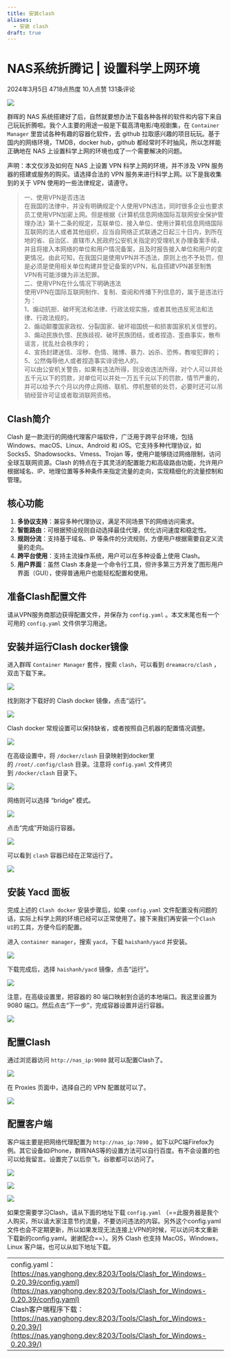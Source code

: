 ```yaml
---
title: 安装clash
aliases:
  - 安装 clash
draft: true
---
```


# NAS系统折腾记 | 设置科学上网环境
2024年3月5日 4718点热度 10人点赞 131条评论

![](https://nas.yanghong.dev:8200/wp-content/uploads/2024/03/clash.png)

群晖的 NAS 系统搭建好了后，自然就要想办法下载各种各样的软件和内容下来自己玩玩折腾啦。我个人主要的用途一般是下载高清电影/电视剧集，在 `Container Manager` 里尝试各种有趣的容器化软件，去 github 拉取感兴趣的项目玩玩。基于国内的网络环境，TMDB，docker hub，github 都经常时不时抽风，所以怎样能正确地在 NAS 上设置科学上网的环境也成了一个需要解决的问题。

声明：本文仅涉及如何在 NAS 上设置 VPN 科学上网的环境，并不涉及 VPN 服务器的搭建或服务的购买。请选择合法的 VPN 服务来进行科学上网。以下是我收集到的关于 VPN 使用的一些法律规定，请遵守。

> 一、使用VPN是否违法  
> 在我国的法律中，并没有明确规定个人使用VPN违法，同时很多企业也要求员工使用VPN加密上网。但是根据《计算机信息网络国际互联网安全保护管理办法》第十二条的规定，互联单位、接入单位、使用计算机信息网络国际互联网的法人或者其他组织，应当自网络正式联通之日起三十日内，到所在地的省、自治区、直辖市人民政府公安机关指定的受理机关办理备案手续，并且将接入本网络的单位和用户情况备案，且及时报告接入单位和用户的变更情况。由此可知，在我国只是使用VPN并不违法，原则上也不予处罚，但是必须是使用相关单位构建并登记备案的VPN，私自搭建VPN甚至制售VPN有可能涉嫌为非法犯罪。  
> 二、使用VPN在什么情况下明确违法  
> 使用VPN在国际互联网制作、复制、查阅和传播下列信息的，属于是违法行为：  
> 1、煽动抗拒、破坏宪法和法律、行政法规实施，或者其他违反宪法和法律、行政法规的。  
> 2、煽动颠覆国家政权、分裂国家、破坏祖国统一和损害国家机关信誉的。  
> 3、煽动民族仇恨、民族歧视、破坏民族团结，或者捏造、歪曲事实，散布谣言，扰乱社会秩序的；  
> 4、宣扬封建迷信、淫秽、色情、赌博、暴力、凶杀、恐怖，教唆犯罪的；  
> 5、公然侮辱他人或者捏造事实诽谤他人的。  
> 可以由公安机关警告，如果有违法所得，则没收违法所得，对个人可以并处五千元以下的罚款，对单位可以并处一万五千元以下的罚款，情节严重的，并可以给予六个月以内停止网络、联机、停机整顿的处罚，必要时还可以吊销经营许可证或者取消联网资格。

## Clash简介

Clash 是一款流行的网络代理客户端软件，广泛用于跨平台环境，包括 Windows、macOS、Linux、Android 和 iOS。它支持多种代理协议，如 Socks5、Shadowsocks、Vmess、Trojan 等，使用户能够绕过网络限制，访问全球互联网资源。Clash 的特点在于其灵活的配置能力和高级路由功能，允许用户根据域名、IP、地理位置等多种条件来指定流量的走向，实现精细化的流量控制和管理。

## 核心功能

1. **多协议支持**：兼容多种代理协议，满足不同场景下的网络访问需求。
2. **智能路由**：可根据预设规则自动选择最佳代理，优化访问速度和稳定性。
3. **规则分流**：支持基于域名、IP 等条件的分流规则，方便用户根据需要自定义流量的走向。
4. **跨平台使用**：支持主流操作系统，用户可以在多种设备上使用 Clash。
5. **用户界面**：虽然 Clash 本身是一个命令行工具，但许多第三方开发了图形用户界面（GUI），使得普通用户也能轻松配置和使用。

## 准备Clash配置文件

请从VPN服务商那边获得配置文件，并保存为 `config.yaml` 。本文末尾也有一个可用的 `config.yaml` 文件供学习用途。

## 安装并运行Clash docker镜像

进入群晖 `Container Manager` 套件，搜索 `clash`，可以看到 `dreamacro/clash` ，双击下载下来。

![](https://nas.yanghong.dev:8200/wp-content/uploads/2024/03/image-18-1024x578.png)

找到刚才下载好的 Clash docker 镜像，点击“运行”。

![](https://nas.yanghong.dev:8200/wp-content/uploads/2024/03/image-19-1024x580.png)

Clash docker 常规设置可以保持缺省，或者按照自己机器的配置情况调整。

![](https://nas.yanghong.dev:8200/wp-content/uploads/2024/03/image-20.png)

在高级设置中，将 `/docker/clash` 目录映射到docker里的 `/root/.config/clash` 目录。注意将 `config.yaml` 文件拷贝到 `/docker/clash` 目录下。

![](https://nas.yanghong.dev:8200/wp-content/uploads/2024/03/image-23.png)

网络则可以选择 “bridge” 模式。

![](https://nas.yanghong.dev:8200/wp-content/uploads/2024/03/image-24.png)

点击“完成”开始运行容器。

![](https://nas.yanghong.dev:8200/wp-content/uploads/2024/03/image-25.png)

可以看到 `clash` 容器已经在正常运行了。

![](https://nas.yanghong.dev:8200/wp-content/uploads/2024/03/image-26-1024x432.png)

## 安装 Yacd 面板

完成上述的 `Clash docker` 安装步骤后，如果 `config.yaml` 文件配置没有问题的话，实际上科学上网的环境已经可以正常使用了。接下来我们再安装一个`Clash UI`的工具，方便今后的配置。

进入 `container manager`，搜索 `yacd`，下载 `haishanh/yacd` 并安装。

![](https://nas.yanghong.dev:8200/wp-content/uploads/2024/03/image-27-1024x579.png)

下载完成后，选择 `haishanh/yacd` 镜像，点击“运行”。

![](https://nas.yanghong.dev:8200/wp-content/uploads/2024/03/image-28-1024x581.png)

注意，在高级设置里，把容器的 80 端口映射到合适的本地端口。我这里设置为 9080 端口。然后点击“下一步”，完成容器设置并运行容器。

![](https://nas.yanghong.dev:8200/wp-content/uploads/2024/03/image-29.png)

## 配置Clash

通过浏览器访问 `http://nas_ip:9080` 就可以配置Clash了。

![](https://nas.yanghong.dev:8200/wp-content/uploads/2024/03/image-30-1024x562.png)

在 Proxies 页面中，选择自己的 VPN 配置就可以了。

![](https://nas.yanghong.dev:8200/wp-content/uploads/2024/03/image-31-1024x564.png)

## 配置客户端

客户端主要是把网络代理配置为 `http://nas_ip:7890` 。如下以PC端Firefox为例。其它设备如iPhone，群晖NAS等的设置方法可以自行百度。有不会设置的也可以给我留言。设置完了以后奈飞，谷歌都可以访问了。

![](https://nas.yanghong.dev:8200/wp-content/uploads/2024/03/image-32-1024x553.png)

![](https://nas.yanghong.dev:8200/wp-content/uploads/2024/03/image-33-1024x562.png)

![](https://nas.yanghong.dev:8200/wp-content/uploads/2024/03/image-34-1024x554.png)

如果您需要学习Clash，请从下面的地址下载 `config.yaml` （==此服务器是我个人购买，所以请大家注意节约流量，不要访问违法的内容。另外这个config.yaml文件也会不定期更新，所以如果发现无法连接上VPN的时候，可以访问本文重新下载新的config.yaml。谢谢配合==）。另外 Clash 也支持 MacOS，Windows，Linux 客户端，也可以从如下地址下载。

|                                                                                                                                                                                                                                                                                                                       |
| --------------------------------------------------------------------------------------------------------------------------------------------------------------------------------------------------------------------------------------------------------------------------------------------------------------------- |
| config.yaml：[https://nas.yanghong.dev:8203/Tools/Clash_for_Windows-0.20.39/config.yaml](https://nas.yanghong.dev:8203/Tools/Clash_for_Windows-0.20.39/config.yaml)  <br>Clash客户端程序下载：[https://nas.yanghong.dev:8203/Tools/Clash_for_Windows-0.20.39/](https://nas.yanghong.dev:8203/Tools/Clash_for_Windows-0.20.39/) |
